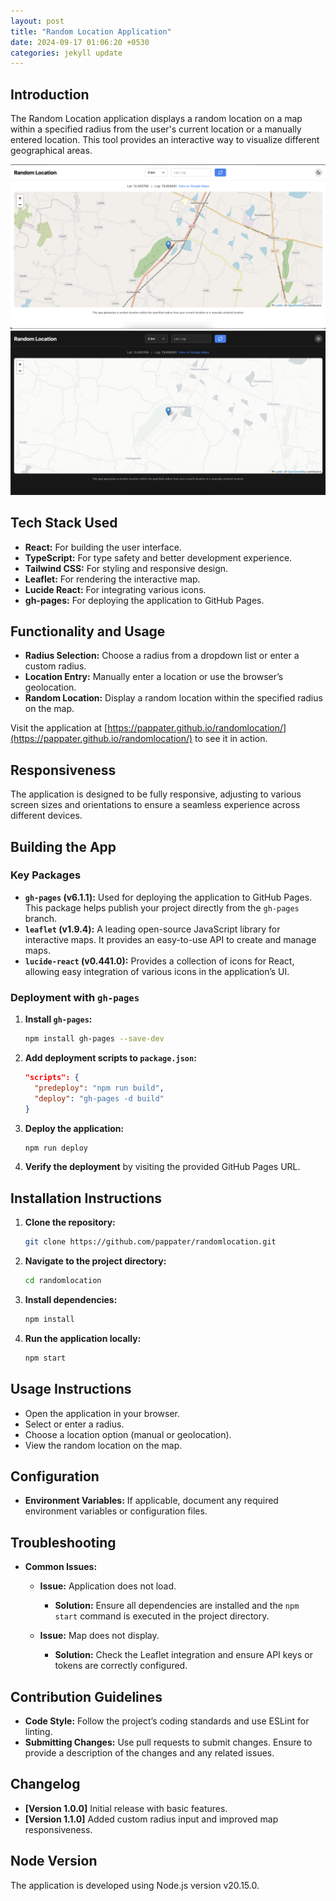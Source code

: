 ```yaml
---
layout: post
title: "Random Location Application"
date: 2024-09-17 01:06:20 +0530
categories: jekyll update
---
```


## Introduction

The Random Location application displays a random location on a map within a specified radius from the user's current location or a manually entered location. This tool provides an interactive way to visualize different geographical areas.

![Random Location App in light mode](assets/images/light.png)
![Random Location App in dark mode](assets/images/dark.png)

## Tech Stack Used

- **React:** For building the user interface.
- **TypeScript:** For type safety and better development experience.
- **Tailwind CSS:** For styling and responsive design.
- **Leaflet:** For rendering the interactive map.
- **Lucide React:** For integrating various icons.
- **gh-pages:** For deploying the application to GitHub Pages.

## Functionality and Usage

- **Radius Selection:** Choose a radius from a dropdown list or enter a custom radius.
- **Location Entry:** Manually enter a location or use the browser’s geolocation.
- **Random Location:** Display a random location within the specified radius on the map.

Visit the application at [https://pappater.github.io/randomlocation/](https://pappater.github.io/randomlocation/) to see it in action.

## Responsiveness

The application is designed to be fully responsive, adjusting to various screen sizes and orientations to ensure a seamless experience across different devices.

## Building the App

### Key Packages

- **`gh-pages` (v6.1.1):** Used for deploying the application to GitHub Pages. This package helps publish your project directly from the `gh-pages` branch.
- **`leaflet` (v1.9.4):** A leading open-source JavaScript library for interactive maps. It provides an easy-to-use API to create and manage maps.
- **`lucide-react` (v0.441.0):** Provides a collection of icons for React, allowing easy integration of various icons in the application’s UI.

### Deployment with `gh-pages`

1. **Install `gh-pages`:**

   ```bash
   npm install gh-pages --save-dev
   ```

2. **Add deployment scripts to `package.json`:**

   ```json
   "scripts": {
     "predeploy": "npm run build",
     "deploy": "gh-pages -d build"
   }
   ```

3. **Deploy the application:**

   ```bash
   npm run deploy
   ```

4. **Verify the deployment** by visiting the provided GitHub Pages URL.

## Installation Instructions

1. **Clone the repository:**

   ```bash
   git clone https://github.com/pappater/randomlocation.git
   ```

2. **Navigate to the project directory:**

   ```bash
   cd randomlocation
   ```

3. **Install dependencies:**

   ```bash
   npm install
   ```

4. **Run the application locally:**
   ```bash
   npm start
   ```

## Usage Instructions

- Open the application in your browser.
- Select or enter a radius.
- Choose a location option (manual or geolocation).
- View the random location on the map.

## Configuration

- **Environment Variables:** If applicable, document any required environment variables or configuration files.

## Troubleshooting

- **Common Issues:**

  - **Issue:** Application does not load.

    - **Solution:** Ensure all dependencies are installed and the `npm start` command is executed in the project directory.

  - **Issue:** Map does not display.
    - **Solution:** Check the Leaflet integration and ensure API keys or tokens are correctly configured.

## Contribution Guidelines

- **Code Style:** Follow the project’s coding standards and use ESLint for linting.
- **Submitting Changes:** Use pull requests to submit changes. Ensure to provide a description of the changes and any related issues.

## Changelog

- **[Version 1.0.0]** Initial release with basic features.
- **[Version 1.1.0]** Added custom radius input and improved map responsiveness.

## Node Version

The application is developed using Node.js version v20.15.0.
